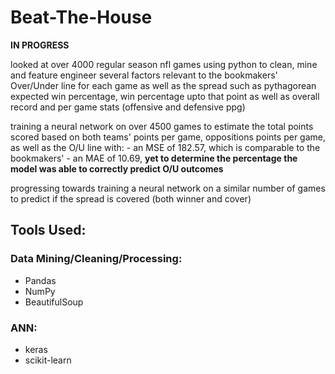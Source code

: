 # Beat-The-House

<b>IN PROGRESS</b>

looked at over 4000 regular season nfl games using python to clean, mine and feature engineer several factors relevant to the bookmakers' Over/Under line for each game as well as the spread such as pythagorean expected win percentage, win percentage upto that point as well as overall record and per game stats (offensive and defensive ppg)

training a neural network on over 4500 games to estimate the total points scored based on both teams' points per game, oppositions points per game, as well as the O/U line with:
      - an MSE of 182.57, which is comparable to the bookmakers'
      - an MAE of 10.69, <b> yet to determine the percentage the model was able to correctly predict O/U outcomes </b> 
    
    
progressing towards training a neural network on a similar number of games to predict if the spread is covered (both winner and cover)


## Tools Used:

### Data Mining/Cleaning/Processing:
- Pandas
- NumPy
- BeautifulSoup

### ANN:
- keras
- scikit-learn

